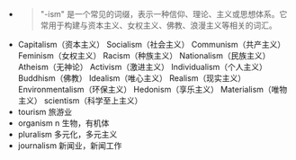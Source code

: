 - >"-ism" 是一个常见的词缀，表示一种信仰、理论、主义或思想体系。它常用于构建与资本主义、女权主义、佛教、浪漫主义等相关的词汇。
- Capitalism（资本主义）
  Socialism（社会主义）
  Communism（共产主义）
  Feminism（女权主义）
  Racism（种族主义）
  Nationalism（民族主义）
  Atheism（无神论）
  Activism（激进主义）
  Individualism（个人主义）
  Buddhism（佛教）
  Idealism（唯心主义）
  Realism（现实主义）
  Environmentalism（环保主义）
  Hedonism（享乐主义）
  Materialism（唯物主义）
  scientism（科学至上主义）
- tourism 旅游业
- organism n 生物，有机体
- pluralism 多元化，多元主义
- journalism 新闻业，新闻工作